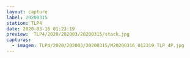 ```yaml
---
layout: capture
label: 20200315
station: TLP4
date: 2020-03-16 01:23:19
preview:  TLP4/2020/202003/20200315/stack.jpg
capturas:
  - imagem: TLP4/2020/202003/20200315/M20200316_012319_TLP_4P.jpg
---
```

